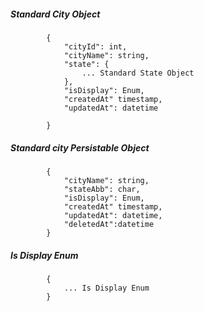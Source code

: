 ##### Standard City Object

            {
                "cityId": int,
                "cityName": string,
				"state": {
                    ... Standard State Object
				},
				"isDisplay": Enum,
				"createdAt" timestamp,
				"updatedAt": datetime
                
            }
            
            
##### Standard city Persistable Object

 			{
            	"cityName": string,
            	"stateAbb": char,
				"isDisplay": Enum,
				"createdAt" timestamp,
				"updatedAt": datetime,
				"deletedAt":datetime	
            }
##### Is Display Enum
			{
				... Is Display Enum
			}
